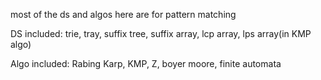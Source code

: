 most of the ds and algos here are for pattern matching

DS included:
  trie, tray, suffix tree, suffix array, lcp array, lps array(in KMP algo)

Algo included:
  Rabing Karp, KMP, Z, boyer moore, finite automata
  
